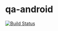 # qa-android

[![Build Status](https://travis-ci.org/lcleite/qa-android.svg?branch=master)](https://travis-ci.org/lcleite/qa-android)
